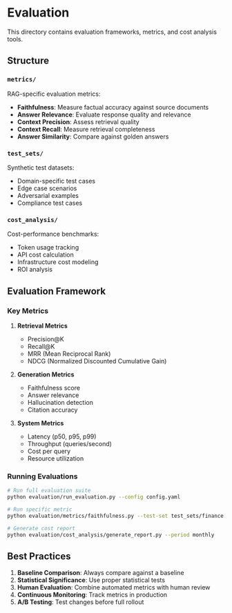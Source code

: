 # Evaluation

This directory contains evaluation frameworks, metrics, and cost analysis tools.

## Structure

### `metrics/`
RAG-specific evaluation metrics:
- **Faithfulness**: Measure factual accuracy against source documents
- **Answer Relevance**: Evaluate response quality and relevance
- **Context Precision**: Assess retrieval quality
- **Context Recall**: Measure retrieval completeness
- **Answer Similarity**: Compare against golden answers

### `test_sets/`
Synthetic test datasets:
- Domain-specific test cases
- Edge case scenarios
- Adversarial examples
- Compliance test cases

### `cost_analysis/`
Cost-performance benchmarks:
- Token usage tracking
- API cost calculation
- Infrastructure cost modeling
- ROI analysis

## Evaluation Framework

### Key Metrics

1. **Retrieval Metrics**
   - Precision@K
   - Recall@K
   - MRR (Mean Reciprocal Rank)
   - NDCG (Normalized Discounted Cumulative Gain)

2. **Generation Metrics**
   - Faithfulness score
   - Answer relevance
   - Hallucination detection
   - Citation accuracy

3. **System Metrics**
   - Latency (p50, p95, p99)
   - Throughput (queries/second)
   - Cost per query
   - Resource utilization

### Running Evaluations

```bash
# Run full evaluation suite
python evaluation/run_evaluation.py --config config.yaml

# Run specific metric
python evaluation/metrics/faithfulness.py --test-set test_sets/finance.json

# Generate cost report
python evaluation/cost_analysis/generate_report.py --period monthly
```

## Best Practices

1. **Baseline Comparison**: Always compare against a baseline
2. **Statistical Significance**: Use proper statistical tests
3. **Human Evaluation**: Combine automated metrics with human review
4. **Continuous Monitoring**: Track metrics in production
5. **A/B Testing**: Test changes before full rollout
